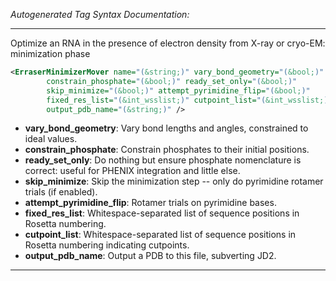 <!-- THIS IS AN AUTOGENERATED FILE: Don't edit it directly, instead change the schema definition in the code itself. -->

_Autogenerated Tag Syntax Documentation:_

---
Optimize an RNA in the presence of electron density from X-ray or cryo-EM: minimization phase

```xml
<ErraserMinimizerMover name="(&string;)" vary_bond_geometry="(&bool;)"
        constrain_phosphate="(&bool;)" ready_set_only="(&bool;)"
        skip_minimize="(&bool;)" attempt_pyrimidine_flip="(&bool;)"
        fixed_res_list="(&int_wsslist;)" cutpoint_list="(&int_wsslist;)"
        output_pdb_name="(&string;)" />
```

-   **vary_bond_geometry**: Vary bond lengths and angles, constrained to ideal values.
-   **constrain_phosphate**: Constrain phosphates to their initial positions.
-   **ready_set_only**: Do nothing but ensure phosphate nomenclature is correct: useful for PHENIX integration and little else.
-   **skip_minimize**: Skip the minimization step -- only do pyrimidine rotamer trials (if enabled).
-   **attempt_pyrimidine_flip**: Rotamer trials on pyrimidine bases.
-   **fixed_res_list**: Whitespace-separated list of sequence positions in Rosetta numbering.
-   **cutpoint_list**: Whitespace-separated list of sequence positions in Rosetta numbering indicating cutpoints.
-   **output_pdb_name**: Output a PDB to this file, subverting JD2.

---
